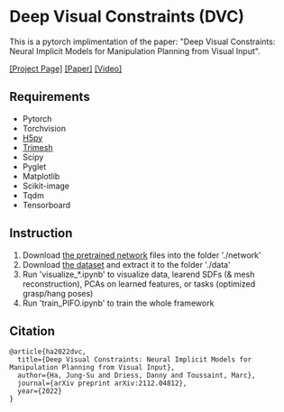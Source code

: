 # Deep Visual Constraints (DVC)

This is a pytorch implimentation of the paper: "Deep Visual Constraints: Neural Implicit Models for Manipulation Planning from Visual Input".

[[Project Page]](https://sites.google.com/view/deep-visual-constraints) [[Paper]](https://arxiv.org/abs/2112.04812) [[Video]](https://youtu.be/r__mIGTu6Jg)

## Requirements
- Pytorch
- Torchvision
- [H5py](https://docs.h5py.org/en/stable/quick.html)
- [Trimesh](https://trimsh.org/trimesh.html)
- Scipy
- Pyglet
- Matplotlib
- Scikit-image
- Tqdm
- Tensorboard


## Instruction
1. Download [the pretrained network](https://drive.google.com/drive/folders/1RcjmbazIrejv6QT8cSJ9V62KSbA2ip5k?usp=sharing) files into the folder './network'
2. Download [the dataset](https://drive.google.com/file/d/12Ycx9oJkd8lape1SuQ2k0w75yp0IQ1pF/view?usp=sharing) and extract it to the folder './data' 
3. Run 'visualize_*.ipynb' to visualize data, learend SDFs (& mesh reconstruction), PCAs on learned features, or tasks (optimized grasp/hang poses)
4. Run 'train_PIFO.ipynb' to train the whole framework

## Citation
```
@article{ha2022dvc,
  title={Deep Visual Constraints: Neural Implicit Models for Manipulation Planning from Visual Input},
  author={Ha, Jung-Su and Driess, Danny and Toussaint, Marc},
  journal={arXiv preprint arXiv:2112.04812},
  year={2022}
}
```
